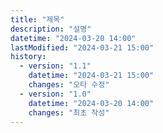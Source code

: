 ```yaml
---
title: "제목"
description: "설명"
datetime: "2024-03-20 14:00"
lastModified: "2024-03-21 15:00"
history:
  - version: "1.1"
    datetime: "2024-03-21 15:00"
    changes: "오타 수정"
  - version: "1.0"
    datetime: "2024-03-20 14:00"
    changes: "최초 작성"
---
```

